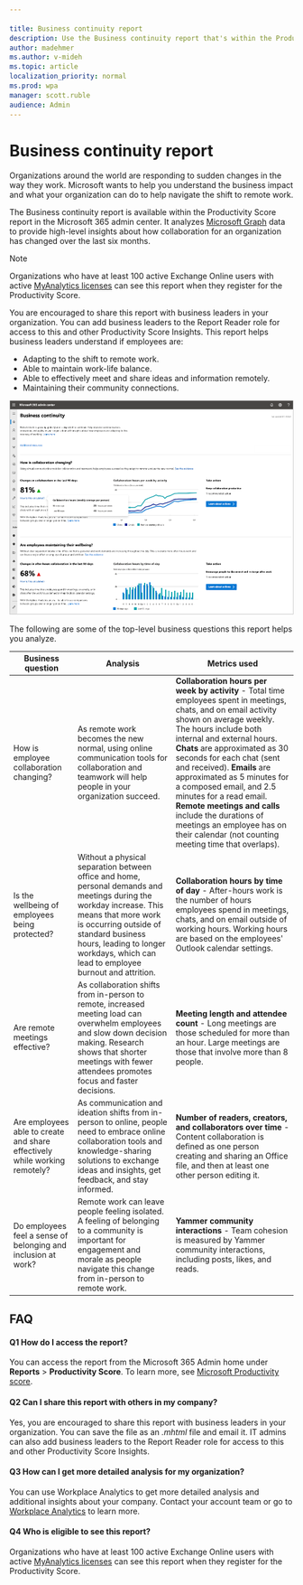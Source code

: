 ```yaml
---

title: Business continuity report
description: Use the Business continuity report that's within the Productivity Score report to analyze organizational collaboration data
author: madehmer
ms.author: v-mideh
ms.topic: article
localization_priority: normal 
ms.prod: wpa
manager: scott.ruble
audience: Admin
---
```


# Business continuity report

Organizations around the world are responding to sudden changes in the way they work. Microsoft wants to help you understand the business impact and what your organization can do to help navigate the shift to remote work.

The Business continuity report is available within the Productivity Score report in the Microsoft 365 admin center. It analyzes [Microsoft Graph](/graph) data to provide high-level insights about how collaboration for an organization has changed over the last six months.

>[!Note]
>Organizations who have at least 100 active Exchange Online users with active [MyAnalytics licenses](../MyAnalytics/overview/plans-environments.md) can see this report when they register for the Productivity Score.

You are encouraged to share this report with business leaders in your organization. You can add business leaders to the Report Reader role for access to this and other Productivity Score Insights. This report helps business leaders understand if employees are:

* Adapting to the shift to remote work.
* Able to maintain work-life balance.
* Able to effectively meet and share ideas and information remotely.
* Maintaining their community connections.

![Business continuity report v3](../Images/WpA/Tutorials/bcrps-3.png)

The following are some of the top-level business questions this report helps you analyze.

|Business question |Analysis |Metrics used |
|-------------|--------------|-------------|
|How is employee collaboration changing? |As remote work becomes the new normal, using online communication tools for collaboration and teamwork will help people in your organization succeed. |**Collaboration hours per week by activity** - Total time employees spent in meetings, chats, and on email activity shown on average weekly. The hours include both internal and external hours. **Chats** are approximated as 30 seconds for each chat (sent and received). **Emails** are approximated as 5 minutes for a composed email, and 2.5 minutes for a read email. **Remote meetings and calls** include the durations of meetings an employee has on their calendar (not counting meeting time that overlaps). |
|Is the wellbeing of employees being protected? |Without a physical separation between office and home, personal demands and meetings during the workday increase. This means that more work is occurring outside of standard business hours, leading to longer workdays, which can lead to employee burnout and attrition. |**Collaboration hours by time of day** - After-hours work is the number of hours employees spend in meetings, chats, and on email outside of working hours. Working hours are based on the employees' Outlook calendar settings.|
|Are remote meetings effective? |As collaboration shifts from in-person to remote, increased meeting load can overwhelm employees and slow down decision making. Research shows that shorter meetings with fewer attendees promotes focus and faster decisions. |**Meeting length and attendee count** - Long meetings are those scheduled for more than an hour. Large meetings are those that involve more than 8 people.|
|Are employees able to create and share effectively while working remotely? |As communication and ideation shifts from in-person to online, people need to embrace online collaboration tools and knowledge-sharing solutions to exchange ideas and insights, get feedback, and stay informed. |**Number of readers, creators, and collaborators over time** - Content collaboration is defined as one person creating and sharing an Office file, and then at least one other person editing it. |
|Do employees feel a sense of belonging and inclusion at work? |Remote work can leave people feeling isolated. A feeling of belonging to a community is important for engagement and morale as people navigate this change from in-person to remote work. |**Yammer community interactions** - Team cohesion is measured by Yammer community interactions, including posts, likes, and reads. |

## FAQ

#### Q1 How do I access the report?

You can access the report from the Microsoft 365 Admin home under **Reports** > **Productivity Score**. To learn more, see [Microsoft Productivity score](/microsoft-365/admin/productivity/productivity-score).

#### Q2 Can I share this report with others in my company?

Yes, you are encouraged to share this report with business leaders in your organization. You can save the file as an *.mhtml* file and email it. IT admins can also add business leaders to the Report Reader role for access to this and other Productivity Score Insights.

#### Q3 How can I get more detailed analysis for my organization?

You can use Workplace Analytics to get more detailed analysis and additional insights about your company. Contact your account team or go to [Workplace Analytics](https://www.microsoft.com/microsoft-365/business/workplace-analytics) to learn more.

#### Q4 Who is eligible to see this report?

Organizations who have at least 100 active Exchange Online users with active [MyAnalytics licenses](../MyAnalytics/overview/plans-environments.md) can see this report when they register for the Productivity Score.
